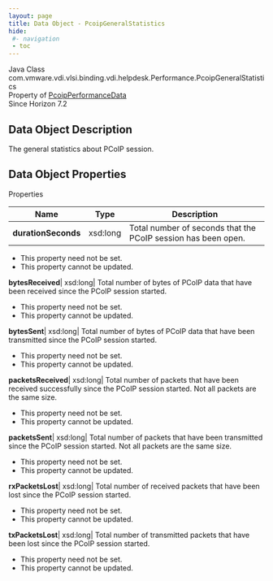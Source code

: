 ```yaml
---
layout: page
title: Data Object - PcoipGeneralStatistics
hide:
 #- navigation
 - toc
---
```






Java Class
    com.vmware.vdi.vlsi.binding.vdi.helpdesk.Performance.PcoipGeneralStatistics  
Property of
     [PcoipPerformanceData](vdi.helpdesk.Performance.PcoipPerformanceData.md#field_detail)  
Since 
    Horizon 7.2

## Data Object Description 

The general statistics about PCoIP session. 

## Data Object Properties

Properties

Name |  Type |  Description   
---|---|---  
**durationSeconds**|  xsd:long|  Total number of seconds that the PCoIP session has been open.   


 * This property need not be set.
 * This property cannot be updated.

  
**bytesReceived**|  xsd:long|  Total number of bytes of PCoIP data that have been received since the PCoIP session started.   


 * This property need not be set.
 * This property cannot be updated.

  
**bytesSent**|  xsd:long|  Total number of bytes of PCoIP data that have been transmitted since the PCoIP session started.   


 * This property need not be set.
 * This property cannot be updated.

  
**packetsReceived**|  xsd:long|  Total number of packets that have been received successfully since the PCoIP session started. Not all packets are the same size.   


 * This property need not be set.
 * This property cannot be updated.

  
**packetsSent**|  xsd:long|  Total number of packets that have been transmitted since the PCoIP session started. Not all packets are the same size.   


 * This property need not be set.
 * This property cannot be updated.

  
**rxPacketsLost**|  xsd:long|  Total number of received packets that have been lost since the PCoIP session started.   


 * This property need not be set.
 * This property cannot be updated.

  
**txPacketsLost**|  xsd:long|  Total number of transmitted packets that have been lost since the PCoIP session started.   


 * This property need not be set.
 * This property cannot be updated.

  
  
  
   
  
  

